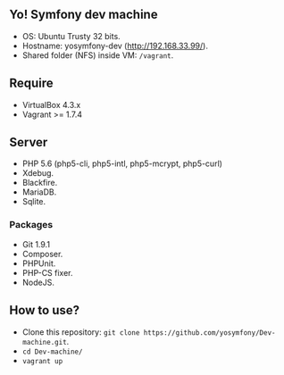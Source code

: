Yo! Symfony dev machine
-----------------------
* OS: Ubuntu Trusty 32 bits.
* Hostname: yosymfony-dev (http://192.168.33.99/).
* Shared folder (NFS) inside VM: `/vagrant`.

## Require

* VirtualBox 4.3.x
* Vagrant >= 1.7.4 

## Server

* PHP 5.6 (php5-cli, php5-intl, php5-mcrypt, php5-curl)
* Xdebug.
* Blackfire.
* MariaDB.
* Sqlite.

### Packages

* Git 1.9.1
* Composer.
* PHPUnit.
* PHP-CS fixer.
* NodeJS.

## How to use?
* Clone this repository: `git clone https://github.com/yosymfony/Dev-machine.git`.
* `cd Dev-machine/`
* `vagrant up`

